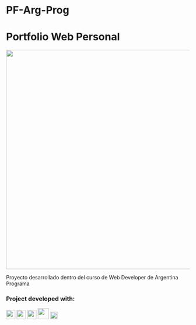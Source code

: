 # PF-Arg-Prog
# Portfolio Web Personal

<img src="https://raw.githubusercontent.com/PF-Arg-Prog/Portfolio-Frontend/main/src/assets/images/projects/portfolio_01.png" width="600px" />

<p>Proyecto desarrollado dentro del curso de Web Developer de Argentina Programa</p>

### Project developed with:

<img src="https://img.icons8.com/color/344/angularjs.png" width="25px"/>

<img src="https://img.icons8.com/color/452/typescript.png" width="25px"/>

<img src="https://img.icons8.com/color/452/sass.png" width="25px"/>

<img src="https://brandlogos.net/wp-content/uploads/2021/09/bootstrap-logo.png" width="30px"/>

<img src="https://iconape.com/wp-content/files/pm/370894/svg/370894.svg" width="20px"/>
